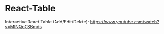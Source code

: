 # React-Table

Interactive React Table (Add/Edit/Delete):
https://www.youtube.com/watch?v=MINQoCSBmds
